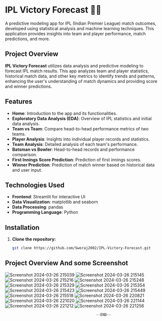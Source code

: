# IPL Victory Forecast 🎉🏏

A predictive modeling app for IPL (Indian Premier League) match outcomes, developed using statistical analysis and machine learning techniques. This application provides insights into team and player performance, match predictions, and more.

## Project Overview

**IPL Victory Forecast** utilizes data analysis and predictive modeling to forecast IPL match results. This app analyzes team and player statistics, historical match data, and other key metrics to identify trends and patterns, enhancing the user's understanding of match dynamics and providing score and winner predictions.

## Features

- **Home**: Introduction to the app and its functionalities.
- **Exploratory Data Analysis (EDA)**: Overview of IPL statistics and initial data analysis.
- **Team vs Team**: Compare head-to-head performance metrics of two teams.
- **Player Analysis**: Insights into individual player records and statistics.
- **Team Analysis**: Detailed analysis of each team's performance.
- **Batsman vs Bowler**: Head-to-head records and performance comparison.
- **First Innings Score Prediction**: Prediction of first innings scores.
- **Winner Prediction**: Prediction of match winner based on historical data and user input.

## Technologies Used

- **Frontend**: Streamlit for interactive UI
- **Data Visualization**: matplotlib and seaborn
- **Data Processing**: pandas
- **Programming Language**: Python

## Installation

1. **Clone the repository:**
   ```bash
   git clone https://github.com/Sworaj2002/IPL-Victory-Forecast.git
## Project Overview And some Screenshot 

![Screenshot 2024-03-26 215039](https://github.com/user-attachments/assets/d60c5db0-1555-4c49-89e2-28904ec9a43c)
![Screenshot 2024-03-26 215145](https://github.com/user-attachments/assets/294e5bf7-d0d3-472e-baf1-4a5913f83d58)
![Screenshot 2024-03-26 215216](https://github.com/user-attachments/assets/4ba5e475-0923-4e90-82f8-9fdc1a41f36d)
![Screenshot 2024-03-26 215248](https://github.com/user-attachments/assets/0cd38a7d-f061-4c36-a7df-172da56c1036)
![Screenshot 2024-03-26 215329](https://github.com/user-attachments/assets/c2f698fd-dee7-4a2f-98f4-5b01819ae685)
![Screenshot 2024-03-26 215354](https://github.com/user-attachments/assets/1860bd9e-ce9c-4cd2-a16a-abd4c3299e4c)
![Screenshot 2024-03-26 215423](https://github.com/user-attachments/assets/06ba627f-df48-47c9-8093-068d6d4ce4eb)
![Screenshot 2024-03-26 215449](https://github.com/user-attachments/assets/7a8234d1-c78b-40ea-a23f-5a17d1bf22b7)
![Screenshot 2024-03-26 215518](https://github.com/user-attachments/assets/c06f3ac2-2e2d-47ea-a22f-f2095e61a267)
![Screenshot 2024-03-26 220821](https://github.com/user-attachments/assets/1f9a6175-6a1b-498f-82b9-41bdd6b5cf15)
![Screenshot 2024-03-26 221020](https://github.com/user-attachments/assets/f0ff9e15-cb7b-4a60-a594-a04e023937d6)
![Screenshot 2024-03-26 221144](https://github.com/user-attachments/assets/3b3bb686-4e45-4a9b-83a7-0a0c2da30732)
![Screenshot 2024-03-26 221212](https://github.com/user-attachments/assets/b5b90beb-65be-4200-9eee-45a8cc06b193)
![Screenshot 2024-03-26 221256](https://github.com/user-attachments/assets/95f9c832-7010-4169-a82b-382eda10f170)

                                              --END--












